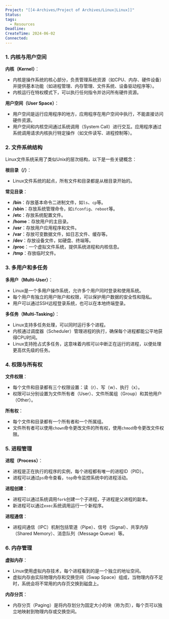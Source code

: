 ```yaml
---
Project: "[[4-Archives/Project of Archives/Linux|Linux]]"
Status: 
tags:
  - Resources
Deadline: 
CreateTime: 2024-06-02
Connected: 
---
```


### 1. 内核与用户空间

**内核（Kernel）**：
- 内核是操作系统的核心部分，负责管理系统资源（如CPU、内存、硬件设备）并提供基本功能（如进程管理、内存管理、文件系统、设备驱动程序等）。
- 内核运行在特权模式下，可以执行任何指令并访问所有硬件资源。

**用户空间（User Space）**：
- 用户空间是运行应用程序的地方，应用程序在用户空间中执行，不能直接访问硬件资源。
- 用户空间和内核空间通过系统调用（System Call）进行交互。应用程序通过系统调用请求内核执行特定操作（如文件读写、进程控制等）。

### 2. 文件系统结构

Linux文件系统采用了类似Unix的层次结构，以下是一些关键概念：

**根目录（/）**：
- Linux文件系统的起点，所有文件和目录都是从根目录开始的。

**常见目录**：
- **/bin**：存放基本命令二进制文件，如`ls`、`cp`等。
- **/sbin**：存放系统管理命令，如`ifconfig`、`reboot`等。
- **/etc**：存放系统配置文件。
- **/home**：存放用户的主目录。
- **/usr**：存放用户应用程序和文件。
- **/var**：存放可变数据文件，如日志文件、缓存等。
- **/dev**：存放设备文件，如硬盘、终端等。
- **/proc**：一个虚拟文件系统，提供系统进程和内核信息。
- **/tmp**：存放临时文件。

### 3. 多用户和多任务

**多用户（Multi-User）**：
- Linux是一个多用户操作系统，允许多个用户同时登录和使用系统。
- 每个用户有独立的用户账户和权限，可以保护用户数据的安全性和隐私。
- 用户可以通过SSH远程登录系统，也可以在本地终端登录。

**多任务（Multi-Tasking）**：
- Linux支持多任务处理，可以同时运行多个进程。
- 内核通过调度器（Scheduler）管理进程的执行，确保每个进程都能公平地获得CPU时间。
- Linux支持抢占式多任务，这意味着内核可以中断正在运行的进程，以便处理更高优先级的任务。

### 4. 权限与所有权

**文件权限**：
- 每个文件和目录都有三个权限设置：读（r）、写（w）、执行（x）。
- 权限可以分别设置为文件所有者（User）、文件所属组（Group）和其他用户（Other）。

**所有权**：
- 每个文件和目录都有一个所有者和一个所属组。
- 文件所有者可以使用`chown`命令更改文件的所有权，使用`chmod`命令更改文件权限。

### 5. 进程管理

**进程（Process）**：
- 进程是正在执行的程序的实例，每个进程都有唯一的进程ID（PID）。
- 进程可以通过`ps`命令查看，`top`命令监控系统中的进程活动。

**进程创建**：
- 进程可以通过系统调用`fork`创建一个子进程，子进程是父进程的副本。
- 新进程可以通过`exec`系统调用运行一个新程序。

**进程通信**：
- 进程间通信（IPC）机制包括管道（Pipe）、信号（Signal）、共享内存（Shared Memory）、消息队列（Message Queue）等。

### 6. 内存管理

**虚拟内存**：
- Linux使用虚拟内存技术，每个进程看到的是一个独立的地址空间。
- 虚拟内存由实际物理内存和交换空间（Swap Space）组成，当物理内存不足时，系统会将不常用的内存页交换到磁盘上。

**内存分页**：
- 内存分页（Paging）是将内存划分为固定大小的块（称为页），每个页可以独立地映射到物理内存或交换空间。
